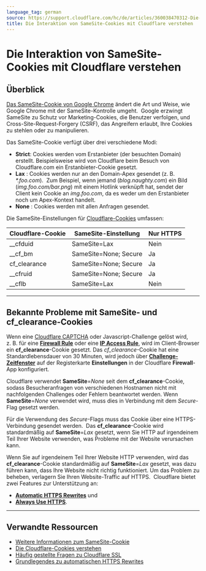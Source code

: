 ```yaml
---
language_tag: german
source: https://support.cloudflare.com/hc/de/articles/360038470312-Die-Interaktion-von-SameSite-Cookies-mit-Cloudflare-verstehen
title: Die Interaktion von SameSite-Cookies mit Cloudflare verstehen 
---
```


# Die Interaktion von SameSite-Cookies mit Cloudflare verstehen 



## Überblick

[Das SameSite-Cookie von Google Chrome](https://www.chromium.org/updates/same-site) ändert die Art und Weise, wie Google Chrome mit der SameSite-Kontrolle umgeht.  Google erzwingt SameSite zu Schutz vor Marketing-Cookies, die Benutzer verfolgen, und Cross-Site-Request-Forgery (CSRF), das Angreifern erlaubt, Ihre Cookies zu stehlen oder zu manipulieren.  

Das SameSite-Cookie verfügt über drei verschiedene Modi:

-   **Strict**: Cookies werden vom Erstanbieter (der besuchten Domain) erstellt. Beispielsweise wird von Cloudflare beim Besuch von Cloudflare.com ein Erstanbieter-Cookie gesetzt.
-   **Lax** : Cookies werden nur an den Domain-Apex gesendet (z. B. _\*.foo.com_).  Zum Beispiel, wenn jemand (_blog.naughty.com_) ein Bild (_img.foo.com/bar.png_) mit einem Hotlink verknüpft hat, sendet der Client kein Cookie an _img.foo.com_, da es weder um den Erstanbieter noch um Apex-Kontext handelt.
-   **None** : Cookies werden mit allen Anfragen gesendet.

Die SameSite-Einstellungen für [Cloudflare-Cookies](https://support.cloudflare.com/hc/articles/200170156) umfassen:

| Cloudflare-Cookie | SameSite-Einstellung | Nur HTTPS |
| --- | --- | --- |
| \_\_cfduid | SameSite=Lax | Nein |
| \_\_cf\_bm | SameSite=None; Secure | Ja |
| cf\_clearance | SameSite=None; Secure | Ja |
| \_\_cfruid | SameSite=None; Secure | Ja |
| \_\_cflb | SameSite=Lax | Nein |

___

## Bekannte Probleme mit SameSite- und cf\_clearance-Cookies

Wenn eine [Cloudflare CAPTCHA](https://support.cloudflare.com/hc/articles/200170136) oder Javascript-Challenge gelöst wird, z. B. für eine [**Firewall Rule**](https://support.cloudflare.com/hc/articles/360016473712) oder eine [**IP Access Rule**](https://support.cloudflare.com/hc/articles/217074967), wird im Client-Browser ein **cf\_clearance**\-Cookie gesetzt. Das _cf\_clearance_\-Cookie hat eine Standardlebensdauer von 30 Minuten, wird jedoch über [**Challenge-Zeitfenster**](https://support.cloudflare.com/hc/articles/200170136#2dwCrNWIMnNJDP6AVjEQ3e) auf der Registerkarte **Einstellungen** in der Cloudflare **Firewall**\-App konfiguriert. 

Cloudflare verwendet **SameSite**\=_None_ seit dem **cf\_clearance**\-Cookie, sodass Besucheranfragen von verschiedenen Hostnamen nicht mit nachfolgenden Challenges oder Fehlern beantwortet werden. Wenn **SameSite**\=_None_ verwendet wird, muss dies in Verbindung mit dem _Secure_\-Flag gesetzt werden.

Für die Verwendung des _Secure_\-Flags muss das Cookie über eine HTTPS-Verbindung gesendet werden.  Das **cf\_clearance**\-Cookie wird standardmäßig auf **SameSite**\=_Lax_ gesetzt, wenn Sie HTTP auf irgendeinem Teil Ihrer Website verwenden, was Probleme mit der Website verursachen kann.

Wenn Sie auf irgendeinem Teil Ihrer Website HTTP verwenden, wird das **cf\_clearance**\-Cookie standardmäßig auf **SameSite**\=_Lax_ gesetzt, was dazu führen kann, dass Ihre Website nicht richtig funktioniert. Um das Problem zu beheben, verlagern Sie Ihren Website-Traffic auf HTTPS.  Cloudflare bietet zwei Features zur Unterstützung an: 

-   [**Automatic HTTPS Rewrites**](https://support.cloudflare.com/hc/articles/227227647) und 
-   [**Always Use HTTPS**](https://support.cloudflare.com/hc/articles/204144518#h_a61bfdef-08dd-40f8-8888-7edd8e40d156).

___

## Verwandte Ressourcen

-   [Weitere Informationen zum SameSite-Cookie](https://web.dev/samesite-cookies-explained/) 
-   [Die Cloudflare-Cookies verstehen](https://support.cloudflare.com/hc/articles/200170156)
-   [Häufig gestellte Fragen zu Cloudflare SSL](https://support.cloudflare.com/hc/articles/204144518#h_999722138611548960019807)
-   [Grundlegendes zu automatischen HTTPS Rewrites](https://support.cloudflare.com/hc/articles/227227647)
